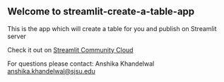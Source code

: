 ## Welcome to streamlit-create-a-table-app

This is the app which will create a table for you and publish on Streamlit server

Check it out on [Streamlit Community Cloud](https://studious-disco-g4q6jqrvw65jfv4rp-8501.app.github.dev/)

For questions please contact:
Anshika Khandelwal
anshika.khandelwal@sjsu.edu